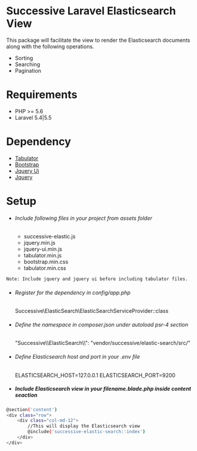 # Successive Laravel Elasticsearch View
This package will facilitate the view to render the Elasticsearch documents along with the following operations.

 - Sorting
 - Searching
 - Pagination

# Requirements
 - PHP >= 5.6
 - Laravel 5.4|5.5
 
# Dependency
* [Tabulator](http://tabulator.info/)
* [Bootstrap](https://getbootstrap.com/)
* [Jquery Ui](https://jqueryui.com/)
* [Jquery](https://jquery.com/)

# Setup

- ###### Include following files in your project from assets folder

    - successive-elastic.js
    - jquery.min.js
    - jquery-ui.min.js
    - tabulator.min.js
    - bootstrap.min.css
    - tabulator.min.css
    
```sh
Note: Include jquery and jquery ui before including tabulator files.
```
    
    
- ######  Register for the dependency in config/app.php
   Successive\ElasticSearch\ElasticSearchServiceProvider::class

- ###### Define the namespace in composer.json under autoload psr-4 section
  "Successive\\\ElasticSearch\\\\": "vendor/successive/elastic-search/src/"

- ######  Define Elasticsearch host and port in your .env file
     ELASTICSEARCH_HOST=127.0.0.1
     ELASTICSEARCH_PORT=9200

  
- ##### Include Elasticsearch view in your filename.blade.php inside content seaction
```sh
@section('content')
<div class="row">
    <div class="col-md-12">
	    //This will display the Elasticsearch view
        @include('successive-elastic-search::index') 
    </div>
</div>
```

